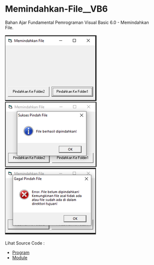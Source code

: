 # Memindahkan-File__VB6
Bahan Ajar Fundamental Pemrograman Visual Basic 6.0 - Memindahkan File.<br><br>
<img src="https://github.com/RizkyKhapidsyah/Memindahkan-File__VB6/blob/master/Result/001.PNG">
<img src="https://github.com/RizkyKhapidsyah/Memindahkan-File__VB6/blob/master/Result/002.PNG">
<img src="https://github.com/RizkyKhapidsyah/Memindahkan-File__VB6/blob/master/Result/003.PNG"><br><br>
Lihat Source Code : <br>
- <a href="https://github.com/RizkyKhapidsyah/Memindahkan-File__VB6/blob/master/Form1.frm">Program</a>
- <a href="https://github.com/RizkyKhapidsyah/Memindahkan-File__VB6/blob/master/Module1.bas">Module</a>
